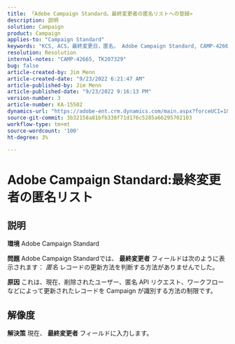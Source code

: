 ```yaml
---
title: 「Adobe Campaign Standard。最終変更者の匿名リストへの登録»
description: 説明
solution: Campaign
product: Campaign
applies-to: "Campaign Standard"
keywords: "KCS, ACS，最終変更日，匿名， Adobe Campaign Standard, CAMP-42665"
resolution: Resolution
internal-notes: "CAMP-42665, TK207329"
bug: false
article-created-by: Jim Menn
article-created-date: "9/23/2022 6:21:47 AM"
article-published-by: Jim Menn
article-published-date: "9/23/2022 9:16:13 PM"
version-number: 3
article-number: KA-15502
dynamics-url: "https://adobe-ent.crm.dynamics.com/main.aspx?forceUCI=1&pagetype=entityrecord&etn=knowledgearticle&id=96cbbefd-073b-ed11-9db1-0022480866ad"
source-git-commit: 3b32158a81bfb338f71d176c5285a66295702103
workflow-type: tm+mt
source-wordcount: '100'
ht-degree: 3%

---
```


# Adobe Campaign Standard:最終変更者の匿名リスト

## 説明


<b>環境</b>
Adobe Campaign Standard

<b>問題</b>
Adobe Campaign Standardでは、 <b>最終変更者</b> フィールドは次のように表示されます： *匿名* レコードの更新方法を判断する方法がありませんでした。

<b>原因</b>
これは、現在、削除されたユーザー、匿名 API リクエスト、ワークフローなどによって更新されたレコードを Campaign が識別する方法の制限です。


## 解像度


<b>解決策</b>
現在、 <b>最終変更者</b> フィールドに入力します。
